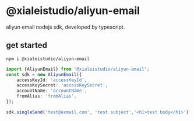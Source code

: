 # @xialeistudio/aliyun-email
aliyun email nodejs sdk, developed by typescript.

## get started
```
npm i @xialeistudio/aliyun-email
```

```typescript
import {AliyunEmail} from '@xialeistudio/aliyun-email';
const sdk = new AliyunEmail({
    accessKeyId: 'accessKeyId',
    accessKeySecret: 'accessKeySecret',
    accountName: 'accountName',
    fromAlias: 'fromAlias',
});

sdk.singleSend('test@exmail.com', 'test subject','<h1>test body</h1>').then(console.log).catch(console.error);
```